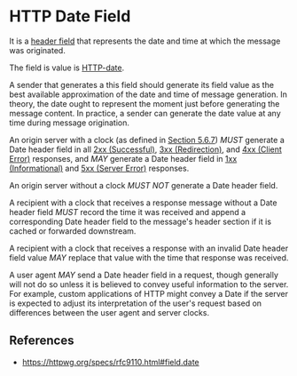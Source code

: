 # HTTP Date Field

It is a [header field](http/header-field) that represents the date and time at which the message was originated.

The field is value is [HTTP-date](http/format/http-date).

A sender that generates a this field should generate its field value as the best available approximation of the date and time of message generation. In theory, the date ought to represent the moment just before generating the message content. In practice, a sender can generate the date value at any time during message origination.

An origin server with a clock (as defined in [Section 5.6.7](https://httpwg.org/specs/rfc9110.html#http.date "Date/Time Formats")) _MUST_ generate a Date header field in all [2xx (Successful)](https://httpwg.org/specs/rfc9110.html#status.2xx), [3xx (Redirection)](https://httpwg.org/specs/rfc9110.html#status.3xx), and [4xx (Client Error)](https://httpwg.org/specs/rfc9110.html#status.4xx) responses, and _MAY_ generate a Date header field in [1xx (Informational)](https://httpwg.org/specs/rfc9110.html#status.1xx) and [5xx (Server Error)](https://httpwg.org/specs/rfc9110.html#status.5xx) responses.

An origin server without a clock _MUST NOT_ generate a Date header field.

A recipient with a clock that receives a response message without a Date header field _MUST_ record the time it was received and append a corresponding Date header field to the message's header section if it is cached or forwarded downstream.

A recipient with a clock that receives a response with an invalid Date header field value _MAY_ replace that value with the time that response was received.

A user agent _MAY_ send a Date header field in a request, though generally will not do so unless it is believed to convey useful information to the server. For example, custom applications of HTTP might convey a Date if the server is expected to adjust its interpretation of the user's request based on differences between the user agent and server clocks.

## References

- https://httpwg.org/specs/rfc9110.html#field.date
